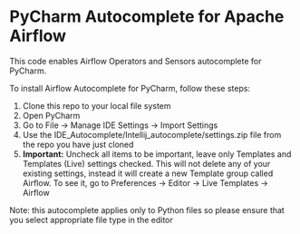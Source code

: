# PyCharm Autocomplete for Apache Airflow

This code enables Airflow Operators and Sensors autocomplete for PyCharm. 

To install Airflow Autocomplete for PyCharm, follow these steps:
1. Clone this repo to your local file system
2. Open PyCharm
2. Go to File -> Manage IDE Settings -> Import Settings
3. Use the IDE_Autocomplete/Intellij_autocomplete/settings.zip file from the repo you have just cloned
4. **Important:** Uncheck all items to be important, leave only Templates and Templates (Live) settings checked. This will not delete any of your existing settings, instead it will create a new Template group called Airflow. To see it, go to Preferences -> Editor -> Live Templates -> Airflow

Note: this autocomplete applies only to Python files so please ensure that you select appropriate file type in the editor